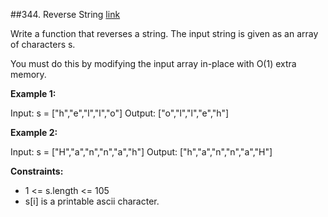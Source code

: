 ##344. Reverse String
[link](https://leetcode.com/problems/reverse-string/)

Write a function that reverses a string. The input string is given as an array of characters s.

You must do this by modifying the input array in-place with O(1) extra memory.

**Example 1:**

Input: s = ["h","e","l","l","o"]
Output: ["o","l","l","e","h"]

**Example 2:**

Input: s = ["H","a","n","n","a","h"]
Output: ["h","a","n","n","a","H"]
 

**Constraints:**

- 1 <= s.length <= 105
- s[i] is a printable ascii character.
 